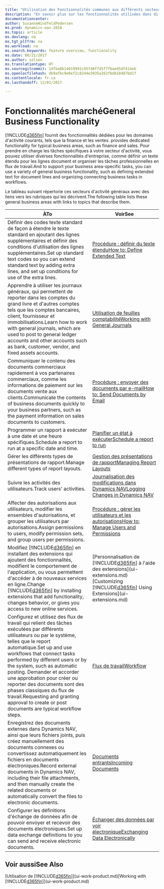 ```yaml
---
title: "Utilisation des Fonctionnalités communes aux différents secteurs d'activité"
description: "En savoir plus sur les fonctionnalités utilisées dans différents secteurs d'activité dans Dynamics NAV."
documentationcenter: 
author: SusanneWindfeldPedersen
ms.prod: dynamics-nav-2018
ms.topic: article
ms.devlang: na
ms.tgt_pltfrm: na
ms.workload: na
ms.search.keywords: feature overview, functionality
ms.date: 08/21/2017
ms.author: solsen
ms.translationtype: HT
ms.sourcegitcommit: 1dfba8b14019991c95f40ffd5f7fbaed5df414eb
ms.openlocfilehash: db9afbc9e0ef2c8244e3935a262f6db18487bd1f
ms.contentlocale: fr-ca
ms.lasthandoff: 12/01/2017

---
```

# <a name="general-business-functionality"></a><span data-ttu-id="57627-103">Fonctionnalités marché</span><span class="sxs-lookup"><span data-stu-id="57627-103">General Business Functionality</span></span>
[!INCLUDE[d365fin](includes/d365fin_md.md)]<span data-ttu-id="57627-104"> fournit des fonctionnalités dédiées pour les domaines d'activité courants, tels que la finance et les ventes.</span><span class="sxs-lookup"><span data-stu-id="57627-104"> provides dedicated functionality for typical business areas, such as finance and sales.</span></span> <span data-ttu-id="57627-105">Pour prendre en charge les tâches spécifiques à votre secteur d'activité, vous pouvez utiliser diverses fonctionnalités d'entreprise, comme définir un texte étendu pour les lignes document et organiser les tâches professionnelles en flux de travail.</span><span class="sxs-lookup"><span data-stu-id="57627-105">And to support your business area-specific tasks, you can use a variety of general business functionality, such as defining extended text for document lines and organizing connecting business tasks in workflows.</span></span>

<span data-ttu-id="57627-106">Le tableau suivant répertorie ces secteurs d'activité généraux avec des liens vers les rubriques qui les décrivent.</span><span class="sxs-lookup"><span data-stu-id="57627-106">The following table lists these general business areas with links to topics that describe them.</span></span>

| <span data-ttu-id="57627-107">À</span><span class="sxs-lookup"><span data-stu-id="57627-107">To</span></span> | <span data-ttu-id="57627-108">Voir</span><span class="sxs-lookup"><span data-stu-id="57627-108">See</span></span> |
| --- | --- |
| <span data-ttu-id="57627-109">Définir des codes texte standard de façon à étendre le texte standard en ajoutant des lignes supplémentaires et définir des conditions d'utilisation des lignes supplémentaires.</span><span class="sxs-lookup"><span data-stu-id="57627-109">Set up standard text codes so you can extend standard text by adding extra lines, and set up conditions for use of the extra lines.</span></span> |[<span data-ttu-id="57627-110">Procédure : définir du texte étendu</span><span class="sxs-lookup"><span data-stu-id="57627-110">How to: Define Extended Text</span></span>](ui-how-define-ext-text.md) |
| <span data-ttu-id="57627-111">Apprendre à utiliser les journaux généraux, qui permettent de reporter dans les comptes du grand livre et d'autres comptes tels que les comptes bancaires, client, fournisseur et immobilisations.</span><span class="sxs-lookup"><span data-stu-id="57627-111">Learn how to work with general journals, which are used to post to general ledger accounts and other accounts such as bank, customer, vendor, and fixed assets accounts.</span></span> |[<span data-ttu-id="57627-112">Utilisation de feuilles comptabilité</span><span class="sxs-lookup"><span data-stu-id="57627-112">Working with General Journals</span></span>](ui-work-general-journals.md) |
| <span data-ttu-id="57627-113">Communiquer le contenu des documents commerciaux rapidement à vos partenaires commerciaux, comme les informations de paiement sur les documents vente aux clients.</span><span class="sxs-lookup"><span data-stu-id="57627-113">Communicate the contents of business documents quickly to your business partners, such as the payment information on sales documents to customers.</span></span> |[<span data-ttu-id="57627-114">Procédure : envoyer des documents par e-mail</span><span class="sxs-lookup"><span data-stu-id="57627-114">How to: Send Documents by Email</span></span>](ui-how-send-documents-email.md) |
| <span data-ttu-id="57627-115">Programmer un rapport à exécuter à une date et une heure spécifiques.</span><span class="sxs-lookup"><span data-stu-id="57627-115">Schedule a report to run at a specific date and time.</span></span> |[<span data-ttu-id="57627-116">Planifier un état à exécuter</span><span class="sxs-lookup"><span data-stu-id="57627-116">Schedule a report to run</span></span>](ui-work-report.md#ScheduleReport) |
| <span data-ttu-id="57627-117">Gérer les différents types de présentations de rapport.</span><span class="sxs-lookup"><span data-stu-id="57627-117">Manage different types of report layouts.</span></span> |[<span data-ttu-id="57627-118">Gestion des présentations de rapport</span><span class="sxs-lookup"><span data-stu-id="57627-118">Managing Report Layouts</span></span>](ui-manage-report-layouts.md) |
| <span data-ttu-id="57627-119">Suivre les activités des utilisateurs.</span><span class="sxs-lookup"><span data-stu-id="57627-119">Track users' activities.</span></span>|[<span data-ttu-id="57627-120">Journalisation des modifications dans Dynamics NAV</span><span class="sxs-lookup"><span data-stu-id="57627-120">Logging Changes in Dynamics NAV</span></span>](across-log-changes.md)|
|<span data-ttu-id="57627-121">Affecter des autorisations aux utilisateurs, modifier les ensembles d'autorisations, et grouper les utilisateurs par autorisations.</span><span class="sxs-lookup"><span data-stu-id="57627-121">Assign permissions to users, modify permission sets, and group users per permissions.</span></span>|[<span data-ttu-id="57627-122">Procédure : gérer les utilisateurs et les autorisations</span><span class="sxs-lookup"><span data-stu-id="57627-122">How to: Manage Users and Permissions</span></span>](ui-how-users-permissions.md)|
| <span data-ttu-id="57627-123">Modifiez [!INCLUDE[d365fin](includes/d365fin_md.md)] en installant des extensions qui ajoutent des fonctionnalités, modifient le comportement de l'application, ou vous permettent d'accéder à de nouveaux services en ligne.</span><span class="sxs-lookup"><span data-stu-id="57627-123">Change [!INCLUDE[d365fin](includes/d365fin_md.md)] by installing extensions that add functionality, changes behavior, or gives you access to new online services.</span></span> |<span data-ttu-id="57627-124">[Personnalisation de [!INCLUDE[d365fin](includes/d365fin_md.md)] à l'aide des extensions](ui-extensions.md)</span><span class="sxs-lookup"><span data-stu-id="57627-124">[Customizing [!INCLUDE[d365fin](includes/d365fin_md.md)] Using Extensions](ui-extensions.md)</span></span> |
|<span data-ttu-id="57627-125">Configurez et utilisez des flux de travail qui relient des tâches exécutées par différents utilisateurs ou par le système, telles que le report automatique.</span><span class="sxs-lookup"><span data-stu-id="57627-125">Set up and use workflows that connect tasks performed by different users or by the system, such as automatic posting.</span></span> <span data-ttu-id="57627-126">Demander et accorder une approbation pour créer ou reporter des documents sont des phases classiques du flux de travail.</span><span class="sxs-lookup"><span data-stu-id="57627-126">Requesting and granting approval to create or post documents are typical workflow steps.</span></span>|[<span data-ttu-id="57627-127">Flux de travail</span><span class="sxs-lookup"><span data-stu-id="57627-127">Workflow</span></span>](across-workflow.md)|
|<span data-ttu-id="57627-128">Enregistrez des documents externes dans Dynamics NAV, ainsi que leurs fichiers joints, puis créez manuellement des documents connexes ou convertissez automatiquement les fichiers en documents électroniques.</span><span class="sxs-lookup"><span data-stu-id="57627-128">Record external documents in Dynamics NAV, including their file attachments, and then manually create the related documents or automatically convert the files to electronic documents.</span></span>|[<span data-ttu-id="57627-129">Documents entrants</span><span class="sxs-lookup"><span data-stu-id="57627-129">Incoming Documents</span></span>](across-income-documents.md)|
| <span data-ttu-id="57627-130">Configurer les définitions d'échange de données afin de pouvoir envoyer et recevoir des documents électroniques.</span><span class="sxs-lookup"><span data-stu-id="57627-130">Set up data exchange definitions to you can send and receive electronic documents.</span></span> |[<span data-ttu-id="57627-131">Échanger des données par voir électronique</span><span class="sxs-lookup"><span data-stu-id="57627-131">Exchanging Data Electronically</span></span>](across-data-exchange.md) |

## <a name="see-also"></a><span data-ttu-id="57627-132">Voir aussi</span><span class="sxs-lookup"><span data-stu-id="57627-132">See Also</span></span>
<span data-ttu-id="57627-133">[Utilisation de [!INCLUDE[d365fin](includes/d365fin_md.md)]](ui-work-product.md)</span><span class="sxs-lookup"><span data-stu-id="57627-133">[Working with [!INCLUDE[d365fin](includes/d365fin_md.md)]](ui-work-product.md)</span></span>

